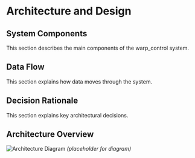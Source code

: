 # Architecture and Design

## System Components
This section describes the main components of the warp_control system.

## Data Flow
This section explains how data moves through the system.

## Decision Rationale
This section explains key architectural decisions.

## Architecture Overview
![Architecture Diagram](/path/to/diagram.png) *(placeholder for diagram)*


